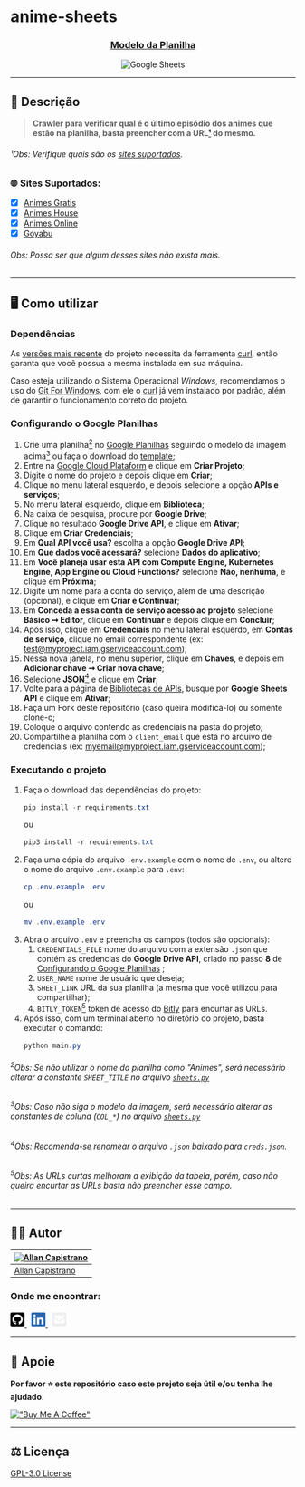 # anime-sheets

<h3 align="center">
  <a href="https://github.com/AllanCapistrano/anime-sheets/releases/tag/1.0" target="_blank">Modelo da Planilha</a>
</h3>
<p align="center">
  <img src="https://i.imgur.com/b46LpT2.png" alt="Google Sheets">
</p>

---

## 📖 Descrição

> **Crawler para verificar qual é o último episódio dos animes que estão na planilha, basta preencher com a URL[¹](#obs-verifique-quais-são-os-sites-suportados) do mesmo.**

###### ¹Obs: Verifique quais são os [sites suportados](#-sites-suportados).

### 🌐 Sites Suportados:

- [x] [Animes Gratis](https://animesgratis.org)
- [x] [Animes House](https://animeshouse.net/)
- [x] [Animes Online](https://animesonline.nz/)
- [x] [Goyabu](https://goyabu.com/)

###### Obs: Possa ser que algum desses sites não exista mais.
---

## 🖥️ Como utilizar

### Dependências 

As [versões mais recente](https://github.com/AllanCapistrano/anime-sheets/tree/v1.1.1) do projeto necessita da ferramenta [curl](https://curl.se/download.html), então garanta que você possua a mesma instalada em sua máquina.

Caso esteja utilizando o Sistema Operacional *Windows*, recomendamos o uso do [Git For Windows](https://gitforwindows.org/), com ele o [curl](https://curl.se/download.html) já vem instalado por padrão, além de garantir o funcionamento correto do projeto.


### Configurando o Google Planilhas

1. Crie uma planilha[<sup>2</sup>](#2obs-se-não-utilizar-o-nome-da-planilha-como-animes-será-necessário-alterar-a-constante-sheet_title-no-arquivo-sheetspy) no [Google Planilhas](https://www.google.com/sheets/about/) seguindo o modelo da imagem acima[<sup>3</sup>](#3obs-caso-não-siga-o-modelo-da-imagem-será-necessário-alterar-as-constantes-de-coluna-col_-no-arquivo-sheetspy) ou faça o download do [template](https://github.com/AllanCapistrano/anime-sheets/releases/tag/1.0);
2. Entre na [Google Cloud Plataform](https://console.cloud.google.com) e clique em **Criar Projeto**;
3. Digite o nome do projeto e depois clique em **Criar**;
4. Clique no menu lateral esquerdo, e depois selecione a opção **APIs e serviços**;
5. No menu lateral esquerdo, clique em **Biblioteca**;
6. Na caixa de pesquisa, procure por **Google Drive**;
7. Clique no resultado **Google Drive API**, e clique em **Ativar**;
8. Clique em **Criar Credenciais**;
9. Em **Qual API você usa?** escolha a opção **Google Drive API**;
10. Em **Que dados você acessará?** selecione **Dados do aplicativo**;
11. Em **Você planeja usar esta API com Compute Engine, Kubernetes Engine, App Engine ou Cloud Functions?** selecione **Não, nenhuma**, e clique em **Próxima**;
12. Digite um nome para a conta do serviço, além de uma descrição (opcional), e clique em **Criar e Continuar**;
13. Em **Conceda a essa conta de serviço acesso ao projeto** selecione **Básico ➞ Editor**, clique em **Continuar** e depois clique em **Concluir**;
14. Após isso, clique em **Credenciais** no menu lateral esquerdo, em **Contas de serviço**, clique no email correspondente (ex: test@myproject.iam.gserviceaccount.com);
15. Nessa nova janela, no menu superior, clique em **Chaves**, e depois em **Adicionar chave ➞ Criar nova chave**;
16. Selecione **JSON**[<sup>4</sup>](#4obs-recomenda-se-renomear-o-arquivo-json-baixado-para-credsjson) e clique em **Criar**;
17. Volte para a página de [Bibliotecas de APIs](https://console.cloud.google.com/apis/library), busque por **Google Sheets API** e clique em **Ativar**;
18. Faça um Fork deste repositório (caso queira modificá-lo) ou somente clone-o;
19. Coloque o arquivo contendo as credenciais na pasta do projeto;
20. Compartilhe a planilha com o `client_email` que está no arquivo de credenciais (ex: myemail@myproject.iam.gserviceaccount.com);

### Executando o projeto

1. Faça o download das dependências do projeto:
   ```powershell
   pip install -r requirements.txt
   ```
   ou
   ```powershell
   pip3 install -r requirements.txt
   ```
2. Faça uma cópia do arquivo `.env.example` com o nome de `.env`, ou altere o nome do arquivo `.env.example` para `.env`:
   ```powershell
   cp .env.example .env
   ```
   ou
   ```powershell
   mv .env.example .env
   ```
3. Abra o arquivo `.env` e preencha os campos (todos são opcionais):
   1. `CREDENTIALS_FILE` nome do arquivo com a extensão `.json` que contém as credencias do **Google Drive API**, criado no passo **8** de [Configurando o Google Planilhas](#configurando-o-google-planilhas) ;
   2. `USER_NAME` nome de usuário que deseja;
   3. `SHEET_LINK` URL da sua planilha (a mesma que você utilizou para compartilhar);
   4. `BITLY_TOKEN`[<sup>5</sup>](#5obs-as-urls-curtas-melhoram-a-exibição-da-tabela-porém-caso-não-queira-encurtar-as-urls-basta-não-preencher-esse-campo) token de acesso do [Bitly](https://bitly.com/) para encurtar as URLs.
4. Após isso, com um terminal aberto no diretório do projeto, basta executar o comando:
   ```powershell
   python main.py
   ```

###### <sup>2</sup>Obs: Se não utilizar o nome da planilha como "Animes", será necessário alterar a constante `SHEET_TITLE` no arquivo [`sheets.py`](https://github.com/AllanCapistrano/anime-sheets/blob/main/sheets.py)

###### <sup>3</sup>Obs: Caso não siga o modelo da imagem, será necessário alterar as constantes de coluna (`COL_*`) no arquivo [`sheets.py`](https://github.com/AllanCapistrano/anime-sheets/blob/main/sheets.py)

###### <sup>4</sup>Obs: Recomenda-se renomear o arquivo `.json` baixado para `creds.json`.

###### <sup>5</sup>Obs: As URLs curtas melhoram a exibição da tabela, porém, caso não queira encurtar as URLs basta não preencher esse campo.

---

## 👨‍💻 Autor

| [![Allan Capistrano](https://github.com/AllanCapistrano.png?size=100)](https://github.com/AllanCapistrano) |
| ---------------------------------------------------------------------------------------------------------- |
| [Allan Capistrano](https://github.com/AllanCapistrano)                                                     |

<p>
    <h3>Onde me encontrar:</h3>
    <a href="https://github.com/AllanCapistrano">
        <img src="https://github.com/AllanCapistrano/AllanCapistrano/blob/master/assets/github-square-brands.png" alt="Github icon" width="5%">
    </a>
    &nbsp
    <a href="https://www.linkedin.com/in/allancapistrano/">
        <img src="https://github.com/AllanCapistrano/AllanCapistrano/blob/master/assets/linkedin-brands.png" alt="Linkedin icon" width="5%">
    </a> 
    &nbsp
    <a href="https://mail.google.com/mail/u/0/?view=cm&fs=1&tf=1&source=mailto&to=asantos@ecomp.uefs.br">
        <img src="https://github.com/AllanCapistrano/AllanCapistrano/blob/master/assets/envelope-square-solid.png" alt="Email icon" width="5%">
    </a>
</p>

---

## 🙏 Apoie

**Por favor ⭐️ este repositório caso este projeto seja útil e/ou tenha lhe ajudado.**

[!["Buy Me A Coffee"](https://www.buymeacoffee.com/assets/img/custom_images/orange_img.png)](https://www.buymeacoffee.com/allancapistrano)

---

## ⚖️ Licença

[GPL-3.0 License](./LICENSE)
